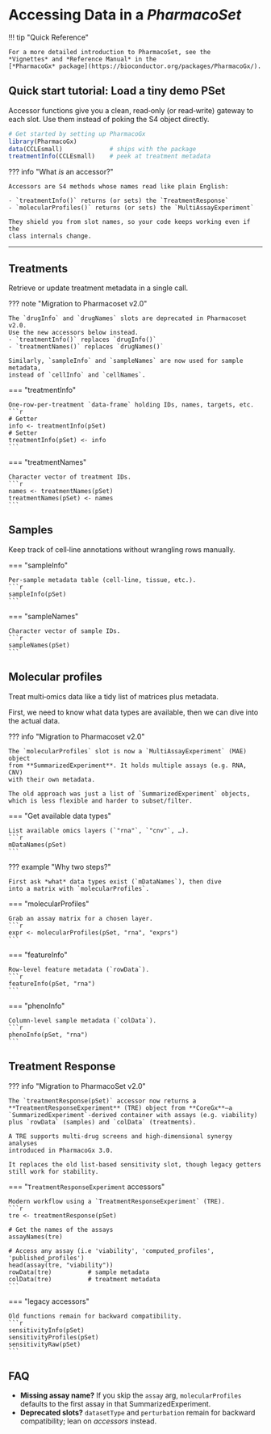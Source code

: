 # Accessing Data in a _PharmacoSet_

!!! tip "Quick Reference"

    For a more detailed introduction to PharmacoSet, see the
    *Vignettes* and *Reference Manual* in the
    [*PharmacoGx* package](https://bioconductor.org/packages/PharmacoGx/).

## Quick start tutorial: Load a tiny demo PSet

Accessor functions give you a clean, read‑only (or read‑write) gateway to
each slot. Use them instead of poking the S4 object directly.

```r
# Get started by setting up PharmacoGx
library(PharmacoGx)
data(CCLEsmall)             # ships with the package
treatmentInfo(CCLEsmall)    # peek at treatment metadata
```

??? info "What _is_ an accessor?"

    Accessors are S4 methods whose names read like plain English:

    - `treatmentInfo()` returns (or sets) the `TreatmentResponse`
    - `molecularProfiles()` returns (or sets) the `MultiAssayExperiment`

    They shield you from slot names, so your code keeps working even if the
    class internals change.

---

## Treatments

Retrieve or update treatment metadata in a single call.

??? note "Migration to Pharmacoset v2.0"

    The `drugInfo` and `drugNames` slots are deprecated in Pharmacoset v2.0.
    Use the new accessors below instead.
    - `treatmentInfo()` replaces `drugInfo()`
    - `treatmentNames()` replaces `drugNames()`

    Similarly, `sampleInfo` and `sampleNames` are now used for sample metadata,
    instead of `cellInfo` and `cellNames`.

=== "treatmentInfo"

    One‑row‑per‑treatment `data‑frame` holding IDs, names, targets, etc.
    ```r
    # Getter
    info <- treatmentInfo(pSet)
    # Setter
    treatmentInfo(pSet) <- info
    ```

=== "treatmentNames"

    Character vector of treatment IDs.
    ```r
    names <- treatmentNames(pSet)
    treatmentNames(pSet) <- names
    ```

## Samples

Keep track of cell‑line annotations without wrangling rows
manually.

=== "sampleInfo"

    Per‑sample metadata table (cell‑line, tissue, etc.).
    ```r
    sampleInfo(pSet)
    ```

=== "sampleNames"

    Character vector of sample IDs.
    ```r
    sampleNames(pSet)
    ```

## Molecular profiles

Treat multi‑omics data like a tidy list of matrices plus
metadata.

First, we need to know what data types are available, then we can
dive into the actual data.

??? info "Migration to Pharmacoset v2.0"

    The `molecularProfiles` slot is now a `MultiAssayExperiment` (MAE) object
    from **SummarizedExperiment**. It holds multiple assays (e.g. RNA, CNV)
    with their own metadata.

    The old approach was just a list of `SummarizedExperiment` objects,
    which is less flexible and harder to subset/filter.

=== "Get available data types"

    List available omics layers (`"rna"`, `"cnv"`, …).
    ```r
    mDataNames(pSet)
    ```

??? example "Why two steps?"

    First ask *what* data types exist (`mDataNames`), then dive
    into a matrix with `molecularProfiles`.

=== "molecularProfiles"

    Grab an assay matrix for a chosen layer.
    ```r
    expr <- molecularProfiles(pSet, "rna", "exprs")
    ```

=== "featureInfo"

    Row‑level feature metadata (`rowData`).
    ```r
    featureInfo(pSet, "rna")
    ```

=== "phenoInfo"

    Column‑level sample metadata (`colData`).
    ```r
    phenoInfo(pSet, "rna")
    ```

## Treatment Response

??? info "Migration to PharmacoSet v2.0"

    The `treatmentResponse(pSet)` accessor now returns a
    **TreatmentResponseExperiment** (TRE) object from **CoreGx**—a
    `SummarizedExperiment`‑derived container with assays (e.g. viability)
    plus `rowData` (samples) and `colData` (treatments).

    A TRE supports multi‑drug screens and high‑dimensional synergy analyses
    introduced in PharmacoGx 3.0.

    It replaces the old list‑based sensitivity slot, though legacy getters
    still work for stability.

=== "`TreatmentResponseExperiment` accessors"

    Modern workflow using a `TreatmentResponseExperiment` (TRE).
    ```r
    tre <- treatmentResponse(pSet)

    # Get the names of the assays
    assayNames(tre)

    # Access any assay (i.e 'viability', 'computed_profiles', 'published_profiles')
    head(assay(tre, "viability"))
    rowData(tre)          # sample metadata
    colData(tre)          # treatment metadata
    ```

=== "legacy accessors"

    Old functions remain for backward compatibility.
    ```r
    sensitivityInfo(pSet)
    sensitivityProfiles(pSet)
    sensitivityRaw(pSet)
    ```

## FAQ

- **Missing assay name?** If you skip the `assay` arg, `molecularProfiles`
  defaults to the first assay in that SummarizedExperiment.
- **Deprecated slots?** `datasetType` and `perturbation` remain for
  backward compatibility; lean on _accessors_ instead.
